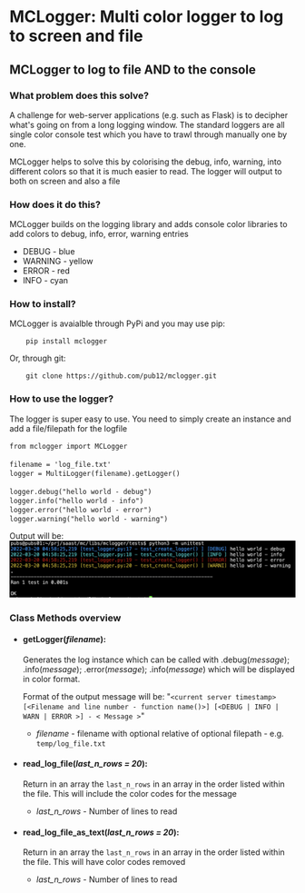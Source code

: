 # MCLogger: Multi color logger to log to screen and file



## MCLogger to log to file AND to the console

### What problem does this solve?
A challenge for web-server applications (e.g. such as Flask) is to decipher what's going on from a long logging window.  The standard loggers are all single color console test which you have to trawl through manually one by one.

MCLogger helps to solve this by colorising the debug, info, warning, into different colors so that it is much easier to read.  The logger will output to both on screen and also a file

### How does it do this?
MCLogger builds on the logging library and adds console color libraries to add colors to debug, info, error, warning entries

* DEBUG - blue
* WARNING - yellow
* ERROR - red
* INFO - cyan

### How to install?
MCLogger is avaialble through PyPi and you may use pip:

```
	pip install mclogger
```

Or, through git:
```
	git clone https://github.com/pub12/mclogger.git
```



### How to use the logger?
The logger is super easy to use.  You need to simply create an instance and add a file/filepath for the logfile

```
from mclogger import MCLogger

filename = 'log_file.txt'
logger = MultiLogger(filename).getLogger()

logger.debug("hello world - debug")
logger.info("hello world - info")
logger.error("hello world - error")
logger.warning("hello world - warning")
```
Output will be:
![Output for mclogger](https://raw.githubusercontent.com/pub12/mclogger/master/readme/mclogger.png)

### Class Methods overview

- #### getLogger(*filename*):
	Generates the log instance which can be called with .debug(*message*); .info(*message*); .error(*message*); .info(*message*) which will be displayed in color format.

	Format of the output message will be: 
		"`<current server timestamp> [<Filename and line number - function name()>] [<DEBUG | INFO | WARN | ERROR >] - < Message >`"

	- *filename* - filename with optional relative of optional filepath - e.g. `temp/log_file.txt`

- #### read_log_file(*last_n_rows = 20*):
	Return in an array the `last_n_rows` in an array in the order listed within the file.  This will include the color codes for the message

	- *last_n_rows* - Number of lines to read

- #### read_log_file_as_text(*last_n_rows = 20*):
	Return in an array the `last_n_rows` in an array in the order listed within the file.  This will have color codes removed

	- *last_n_rows* - Number of lines to read